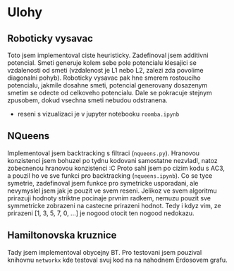 # Ulohy

## Roboticky vysavac
Toto jsem implementoval ciste heuristicky. Zadefinoval jsem additivni potencial. Smeti generuje kolem sebe pole potencialu klesajici se vzdalenosti od smeti (vzdalenost je L1 nebo L2, zalezi zda povolime diagonalni pohyb). Roboticky vysavac pak hne smerem rostouciho potencialu, jakmile dosahne smeti, potencial generovany dosazenym smetim se odecte od celkoveho potencialu. Dale se pokracuje stejnym zpusobem, dokud vsechna smeti nebudou odstranena.

- reseni s vizualizaci je v jupyter notebooku `roomba.ipynb`

## NQueens
Implementoval jsem backtracking s filtraci (`nqueens.py`). Hranovou konzistenci jsem bohuzel po tydnu kodovani samostatne nezvladl, natoz zobecnenou hranovou konzistenci :C
Proto sahl jsem po cizim kodu s AC3, a pouzil ho ve sve funkci pro backtracking (`nqueens.ipynb`).
Co se tyce symetrie, zadefinoval jsem funkce pro symetricke usporadani, ale nevymyslel jsem jak je pouzit ve svem reseni. Jelikoz ve svem algoritmu prirazuji hodnoty striktne pocinaje prvnim radkem, nemuzu pouzit sve symmetricke zobrazeni na castecne prirazeni hodnot. Tedy i kdyz vim, ze prirazeni [1, 3, 5, 7, 0, ...] je nogood otocit ten nogood nedokazu.

## Hamiltonovska kruznice
Tady jsem implementoval obycejny BT. Pro testovani jsem pouzival knihovnu `networkx` kde testoval svuj kod na na nahodnem Erdosovem grafu. 